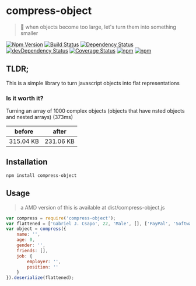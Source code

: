 # compress-object

> 💎 when objects become too large, let's turn them into something smaller

[![Npm Version](https://img.shields.io/npm/v/compress-object.svg)](https://www.npmjs.com/package/compress-object)
[![Build Status](https://travis-ci.org/gabrielcsapo/compress-object.svg?branch=master)](https://travis-ci.org/gabrielcsapo/compress-object)
[![Dependency Status](http://starbuck.gabrielcsapo.com/badge/github/gabrielcsapo/compress-object/status.svg)](http://starbuck.gabrielcsapo.com/github/gabrielcsapo/compress-object)
[![devDependency Status](http://starbuck.gabrielcsapo.com/badge/github/gabrielcsapo/compress-object/dev-status.svg)](http://starbuck.gabrielcsapo.com/github/gabrielcsapo/compress-object#info=devDependencies)
[![Coverage Status](https://lcov-server.gabrielcsapo.com/badge/github%2Ecom/gabrielcsapo/compress-object.svg)](https://lcov-server.gabrielcsapo.com/coverage/github%2Ecom/gabrielcsapo/compress-object)
[![npm](https://img.shields.io/npm/dt/compress-object.svg?maxAge=2592000)]()
[![npm](https://img.shields.io/npm/dm/compress-object.svg?maxAge=2592000)]()

## TLDR;

This is a simple library to turn javascript objects into flat representations

### Is it worth it?

Turning an array of 1000 complex objects (objects that have nsted objects and nested arrays) (373ms)

|before|after|
|---|---|
|315.04 KB|231.06 KB|

## Installation

```
npm install compress-object
```

## Usage

> a AMD version of this is available at dist/compress-object.js

```javascript
var compress = require('compress-object');
var flattened = ['Gabriel J. Csapo', 22, 'Male', [], ['PayPal', 'Software Engineer']];
var object = compress({
    name: '',
    age: 0,
    gender: '',
    friends: [],
    job: {
        employer: '',
        position: ''
    }
}).deserialize(flattened);
```
